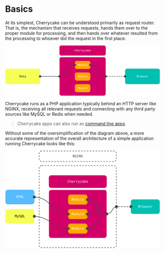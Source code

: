 # Basics

At its simplest, Cherrycake can be understood primarily as request router. That is, the mechanism that receives requests, hands them over to the proper module for processing, and then hands over whatever resulted from the processing to whoever did the request in the first place.

![](../.gitbook/assets/cherrycakediagramroutersimple.svg)

Cherrycake runs as a PHP application typically behind an HTTP server like NGINX, receiving all relevant requests and connecting with any third party sources like MySQL or Redis when needed.

> Cherrycake apps can also run as [command line apps](../guide/cli.md).

Without some of the oversimplification of the diagram above, a more accurate representation of the overall architecture of a simple application running Cherrycake looks like this:

![](../.gitbook/assets/cherrycakediagramserversimple.svg)

